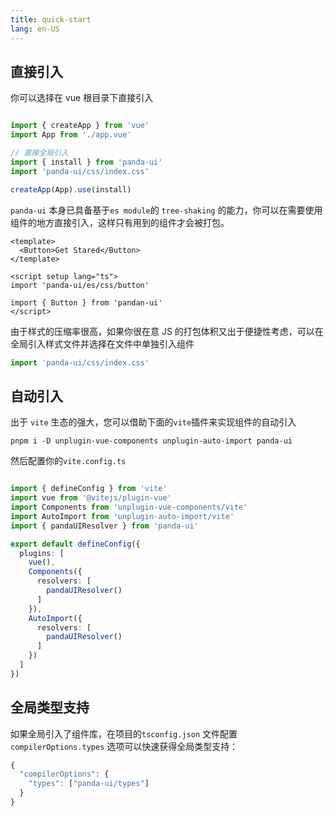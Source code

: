 ```yaml
---
title: quick-start
lang: en-US
---
```


## 直接引入

你可以选择在 vue 根目录下直接引入

```ts

import { createApp } from 'vue'
import App from './app.vue'

// 直接全局引入
import { install } from 'panda-ui'
import 'panda-ui/css/index.css'

createApp(App).use(install)
```

`panda-ui` 本身已具备基于`es module`的 `tree-shaking` 的能力，你可以在需要使用组件的地方直接引入，这样只有用到的组件才会被打包。

```vue
<template>
  <Button>Get Stared</Button>
</template>

<script setup lang="ts">
import 'panda-ui/es/css/button'

import { Button } from 'pandan-ui'
</script>

```

由于样式的压缩率很高，如果你很在意 JS 的打包体积又出于便捷性考虑，可以在全局引入样式文件并选择在文件中单独引入组件

```ts
import 'panda-ui/css/index.css'
```

## 自动引入

出于 `vite` 生态的强大，您可以借助下面的`vite`插件来实现组件的自动引入

```shell
pnpm i -D unplugin-vue-components unplugin-auto-import panda-ui

```

然后配置你的`vite.config.ts`

```ts

import { defineConfig } from 'vite'
import vue from '@vitejs/plugin-vue'
import Components from 'unplugin-vue-components/vite'
import AutoImport from 'unplugin-auto-import/vite'
import { pandaUIResolver } from 'panda-ui'

export default defineConfig({
  plugins: [
    vue(),
    Components({
      resolvers: [
        pandaUIResolver()
      ]
    }),
    AutoImport({
      resolvers: [
        pandaUIResolver()
      ]
    })
  ]
})
```

## 全局类型支持

如果全局引入了组件库，在项目的`tsconfig.json` 文件配置 `compilerOptions.types` 选项可以快速获得全局类型支持：

```js
{
  "compilerOptions": {
    "types": ["panda-ui/types"]
  }
}
```
